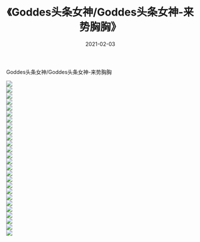 ﻿---
layout: post
title:  《Goddes头条女神/Goddes头条女神-来势胸胸》
date:   2021-02-03
img: http://img.660000.xyz/Sharelink/网络美图/2021/Goddes头条女神/Goddes头条女神-来势胸胸/000.jpg
categories: [美女, 清纯, 唯美]
---

Goddes头条女神/Goddes头条女神-来势胸胸

 ![](http://img.660000.xyz/Sharelink/网络美图/2021/Goddes头条女神/Goddes头条女神-来势胸胸/001.jpg) <br>![](http://img.660000.xyz/Sharelink/网络美图/2021/Goddes头条女神/Goddes头条女神-来势胸胸/002.jpg) <br>![](http://img.660000.xyz/Sharelink/网络美图/2021/Goddes头条女神/Goddes头条女神-来势胸胸/003.jpg) <br>![](http://img.660000.xyz/Sharelink/网络美图/2021/Goddes头条女神/Goddes头条女神-来势胸胸/004.jpg) <br>![](http://img.660000.xyz/Sharelink/网络美图/2021/Goddes头条女神/Goddes头条女神-来势胸胸/005.jpg) <br>![](http://img.660000.xyz/Sharelink/网络美图/2021/Goddes头条女神/Goddes头条女神-来势胸胸/006.jpg) <br>![](http://img.660000.xyz/Sharelink/网络美图/2021/Goddes头条女神/Goddes头条女神-来势胸胸/007.jpg) <br>![](http://img.660000.xyz/Sharelink/网络美图/2021/Goddes头条女神/Goddes头条女神-来势胸胸/008.jpg) <br>![](http://img.660000.xyz/Sharelink/网络美图/2021/Goddes头条女神/Goddes头条女神-来势胸胸/009.jpg) <br>![](http://img.660000.xyz/Sharelink/网络美图/2021/Goddes头条女神/Goddes头条女神-来势胸胸/010.jpg) <br>![](http://img.660000.xyz/Sharelink/网络美图/2021/Goddes头条女神/Goddes头条女神-来势胸胸/011.jpg) <br>![](http://img.660000.xyz/Sharelink/网络美图/2021/Goddes头条女神/Goddes头条女神-来势胸胸/012.jpg) <br>![](http://img.660000.xyz/Sharelink/网络美图/2021/Goddes头条女神/Goddes头条女神-来势胸胸/013.jpg) <br>![](http://img.660000.xyz/Sharelink/网络美图/2021/Goddes头条女神/Goddes头条女神-来势胸胸/014.jpg) <br>![](http://img.660000.xyz/Sharelink/网络美图/2021/Goddes头条女神/Goddes头条女神-来势胸胸/015.jpg) <br>![](http://img.660000.xyz/Sharelink/网络美图/2021/Goddes头条女神/Goddes头条女神-来势胸胸/016.jpg) <br>![](http://img.660000.xyz/Sharelink/网络美图/2021/Goddes头条女神/Goddes头条女神-来势胸胸/017.jpg) <br>![](http://img.660000.xyz/Sharelink/网络美图/2021/Goddes头条女神/Goddes头条女神-来势胸胸/018.jpg) <br>![](http://img.660000.xyz/Sharelink/网络美图/2021/Goddes头条女神/Goddes头条女神-来势胸胸/019.jpg) <br>![](http://img.660000.xyz/Sharelink/网络美图/2021/Goddes头条女神/Goddes头条女神-来势胸胸/020.jpg) <br>![](http://img.660000.xyz/Sharelink/网络美图/2021/Goddes头条女神/Goddes头条女神-来势胸胸/021.jpg) <br>![](http://img.660000.xyz/Sharelink/网络美图/2021/Goddes头条女神/Goddes头条女神-来势胸胸/022.jpg) <br>![](http://img.660000.xyz/Sharelink/网络美图/2021/Goddes头条女神/Goddes头条女神-来势胸胸/023.jpg) <br>![](http://img.660000.xyz/Sharelink/网络美图/2021/Goddes头条女神/Goddes头条女神-来势胸胸/024.jpg) <br>![](http://img.660000.xyz/Sharelink/网络美图/2021/Goddes头条女神/Goddes头条女神-来势胸胸/025.jpg) <br>![](http://img.660000.xyz/Sharelink/网络美图/2021/Goddes头条女神/Goddes头条女神-来势胸胸/026.jpg) <br>